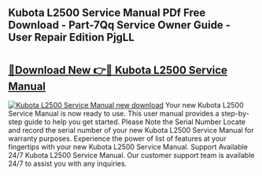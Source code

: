 ## Kubota L2500 Service Manual PDf Free Download - Part-7Qq Service Owner Guide - User Repair Edition PjgLL

# <h2><a href="http://bc42142.oget.top/?id=Kubota+L2500+Service+Manual">🔗Download New 👉🔴 Kubota L2500 Service Manual</a></h2>

[![Kubota L2500 Service Manual new download](https://i.imgur.com/5g1atiW.png)](http://bc42142.oget.top/?id=Kubota+L2500+Service+Manual)
Your new Kubota L2500 Service Manual is now ready to use. This user manual provides a step-by-step guide to help you get started. Please Note the Serial Number Locate and record the serial number of your new Kubota L2500 Service Manual for warranty purposes. Experience the power of list of features at your fingertips with your new Kubota L2500 Service Manual. Support Available 24/7 Kubota L2500 Service Manual. Our customer support team is available 24/7 to assist you with any inquiries.
